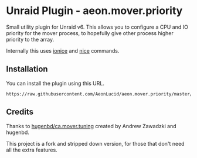 # Unraid Plugin - aeon.mover.priority

Small utility plugin for Unraid v6. This allows you to configure a CPU and IO priority for the mover process, to hopefully give other process higher priority to the array. 

Internally this uses [ionice](https://linux.die.net/man/1/ionice) and [nice](https://linux.die.net/man/1/nice) commands.

## Installation

You can install the plugin using this URL.

```
https://raw.githubusercontent.com/AeonLucid/aeon.mover.priority/master/plugins/aeon.mover.priority.plg
```

## Credits

Thanks to [hugenbd/ca.mover.tuning](https://github.com/hugenbd/ca.mover.tuning) created by Andrew Zawadzki and hugenbd.

This project is a fork and stripped down version, for those that don't need all the extra features.

